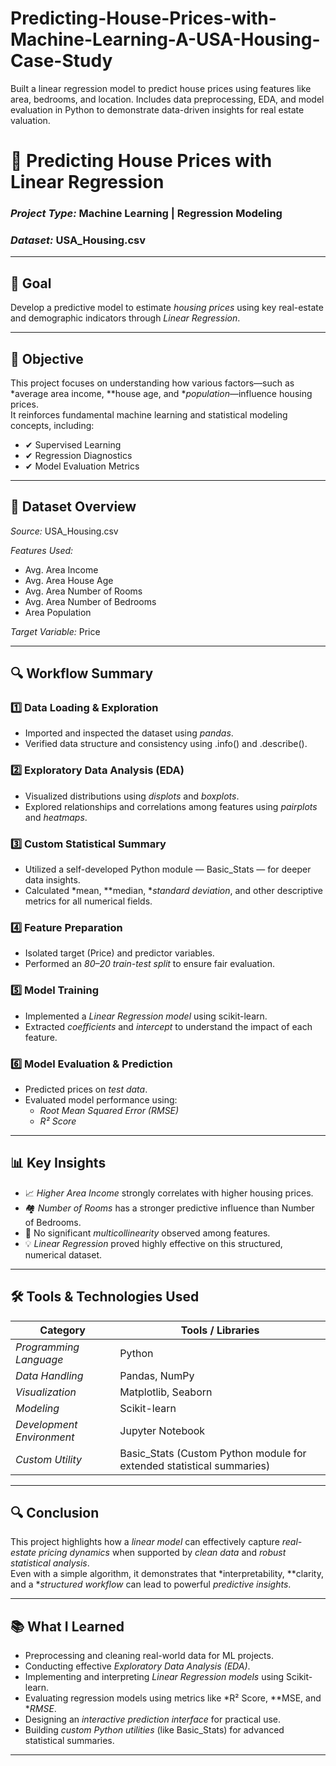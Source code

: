 # Predicting-House-Prices-with-Machine-Learning-A-USA-Housing-Case-Study
Built a linear regression model to predict house prices using features like area, bedrooms, and location. Includes data preprocessing, EDA, and model evaluation in Python to demonstrate data-driven insights for real estate valuation.
# 🏡 Predicting House Prices with Linear Regression

### *Project Type:* Machine Learning | Regression Modeling  
### *Dataset:* USA_Housing.csv

---

## 🎯 Goal  
Develop a predictive model to estimate *housing prices* using key real-estate and demographic indicators through *Linear Regression*.

---

## 🧠 Objective  

This project focuses on understanding how various factors—such as *average area income, **house age, and **population*—influence housing prices.  
It reinforces fundamental machine learning and statistical modeling concepts, including:

- ✔ Supervised Learning  
- ✔ Regression Diagnostics  
- ✔ Model Evaluation Metrics  

---

## 📂 Dataset Overview  

*Source:* USA_Housing.csv  

*Features Used:*  
- Avg. Area Income  
- Avg. Area House Age  
- Avg. Area Number of Rooms  
- Avg. Area Number of Bedrooms  
- Area Population  

*Target Variable:* Price

---

## 🔍 Workflow Summary  

### 1️⃣ Data Loading & Exploration  
- Imported and inspected the dataset using *pandas*.  
- Verified data structure and consistency using .info() and .describe().

### 2️⃣ Exploratory Data Analysis (EDA)  
- Visualized distributions using *displots* and *boxplots*.  
- Explored relationships and correlations among features using *pairplots* and *heatmaps*.

### 3️⃣ Custom Statistical Summary  
- Utilized a self-developed Python module — Basic_Stats — for deeper data insights.  
- Calculated *mean, **median, **standard deviation*, and other descriptive metrics for all numerical fields.

### 4️⃣ Feature Preparation  
- Isolated target (Price) and predictor variables.  
- Performed an *80–20 train-test split* to ensure fair evaluation.

### 5️⃣ Model Training  
- Implemented a *Linear Regression model* using scikit-learn.  
- Extracted *coefficients* and *intercept* to understand the impact of each feature.

### 6️⃣ Model Evaluation & Prediction  
- Predicted prices on *test data*.  
- Evaluated model performance using:  
  - *Root Mean Squared Error (RMSE)*  
  - *R² Score*

---

## 📊 Key Insights  

- 📈 *Higher Area Income* strongly correlates with higher housing prices.  
- 🏘 *Number of Rooms* has a stronger predictive influence than Number of Bedrooms.  
- 🧩 No significant *multicollinearity* observed among features.  
- 💡 *Linear Regression* proved highly effective on this structured, numerical dataset.

---

## 🛠 Tools & Technologies Used  

| Category | Tools / Libraries |
|-----------|-------------------|
| *Programming Language* | Python |
| *Data Handling* | Pandas, NumPy |
| *Visualization* | Matplotlib, Seaborn |
| *Modeling* | Scikit-learn |
| *Development Environment* | Jupyter Notebook |
| *Custom Utility* | Basic_Stats (Custom Python module for extended statistical summaries) |

---

## 🔍 Conclusion  

This project highlights how a *linear model* can effectively capture *real-estate pricing dynamics* when supported by *clean data* and *robust statistical analysis*.  
Even with a simple algorithm, it demonstrates that *interpretability, **clarity, and a **structured workflow* can lead to powerful *predictive insights*.

---

## 📚 What I Learned  

- Preprocessing and cleaning real-world data for ML projects.  
- Conducting effective *Exploratory Data Analysis (EDA)*.  
- Implementing and interpreting *Linear Regression models* using Scikit-learn.  
- Evaluating regression models using metrics like *R² Score, **MSE, and **RMSE*.  
- Designing an *interactive prediction interface* for practical use.  
- Building *custom Python utilities* (like Basic_Stats) for advanced statistical summaries.

---
